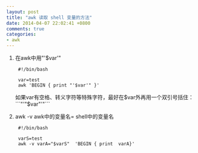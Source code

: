 ```yaml
---
layout: post
title: "awk 读取 shell 变量的方法"
date: 2014-04-07 22:02:41 +0800
comments: true
categories: 
- awk
---
```


1. 在awk中用"'$var'" 

        #!/bin/bash

        var=test
        awk 'BEGIN { print "'$var'" }' 


    如果var有空格、转义字符等特殊字符，最好在$var外再用一个双引号括住： ```"'"$var"'"```

2. awk -v awk中的变量名= shell中的变量名

        #!/bin/bash

        varS=test
        awk -v varA="$varS"  'BEGIN { print  varA}' 

 
